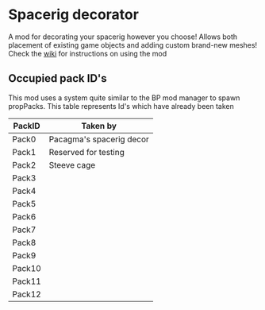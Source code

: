 # Spacerig decorator
A mod for decorating your spacerig however you choose!
Allows both placement of existing game objects and adding custom brand-new meshes! 
Check the [wiki](https://github.com/samamstar/PropPack/wiki) for instructions on using the mod

## Occupied pack ID's
This mod uses a system quite similar to the BP mod manager to spawn propPacks. This table represents Id's which have already been taken

| PackID | Taken by |
| --- | --- |
| Pack0 | Pacagma's spacerig decor |
| Pack1 | Reserved for testing |
| Pack2 | Steeve cage |
| Pack3 | |
| Pack4 | |
| Pack5 | |
| Pack6 | |
| Pack7 | |
| Pack8 | |
| Pack9 | |
| Pack10 | |
| Pack11 | |
| Pack12 | |
